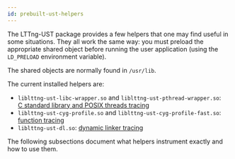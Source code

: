 ```yaml
---
id: prebuilt-ust-helpers
---
```


The LTTng-UST package provides a few helpers that one may find
useful in some situations. They all work the same way: you must
preload the appropriate shared object before running the user
application (using the `LD_PRELOAD` environment variable).

The shared objects are normally found in `/usr/lib`.

The current installed helpers are:

  * `liblttng-ust-libc-wrapper.so` and
    `liblttng-ust-pthread-wrapper.so`:
    [C&nbsp;standard library and POSIX threads tracing](#doc-liblttng-ust-libc-pthread-wrapper)
  * `liblttng-ust-cyg-profile.so` and
    `liblttng-ust-cyg-profile-fast.so`:
    [function tracing](#doc-liblttng-ust-cyg-profile)
  * `liblttng-ust-dl.so`:
    [dynamic linker tracing](#doc-liblttng-ust-dl)

The following subsections document what helpers instrument exactly
and how to use them.
